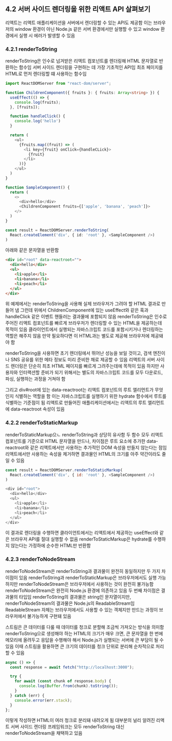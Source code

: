 ## 4.2 서버 사이드 렌더링을 위한 리액트 API 살펴보기

리액트는 리액트 애플리케이션을 서버에서 렌더링할 수 있는 API도 제공함
이는 브라우저의 window 환경이 아닌 Node.js 같은 서버 환경에서만 실행할 수 있고 window 환경에서 실행 시 에러가 발생할 수 있음

### 4.2.1 renderToString

renderToString은 인수로 넘겨받은 리액트 컴포넌트를 렌더링해 HTML 문자열로 반환하는 함수임
서버 사이드 렌더링을 구현하는 데 가장 기초적인 API임
최초 페이지를 HTML로 먼저 렌더링할 떄 사용하는 함수임

```typescript
import ReactDOMServer from "react-dom/server";

function ChildrenComponent({ fruits }: { fruits: Array<string> }) {
  useEffect(() => {
    console.log(fruits);
  }, [fruits]);

  function handleClick() {
    console.log('hello')
  }

  return (
    <ul>
      {fruits.map((fruit) => (
        <li key={fruit} onClick={handleCLick}>
          {fruit}
        </li>
      ))}
    </ul>
  )
}

function SampleComponent() {
  return (
    <>
      <div>hello</div>
      <ChildrenComponent fruits={['apple', 'banana', 'peach']}>
    </>
  )
}

const result = ReactDOMServer.renderToString(
  React.createElement('div', { id: 'root' }, <SampleComponent />)
)
```

아래와 같은 문자열을 반환함

```html
<div id="root" data-reactroot="">
  <div>hello</div>
  <ul>
    <li>apple</li>
    <li>banana</li>
    <li>peach</li>
  </ul>
</div>
```

위 예제에서는 renderToString을 사용해 실제 브라우저가 그려야 할 HTML 결과로 만들어 냄
그런데 위에서 ChildrenComponent에 있는 useEffect와 같은 훅과 handleClick 같은 이벤트 핸들러는 결과물에 포함되지 않음
renderToString은 인수로 주어진 리액트 컴포넌트를 빠르게 브라우저가 렌더링할 수 있는 HTML을 제공하는데 목적이 있음
클라이언트에서 실행되는 자바스크립트 코드를 포함시키거나 렌더링하는 역할은 해주지 않음
만약 필요하다면 이 HTML과는 별도로 제공해 브라우저에 제공돼야 함

renderToString을 사용하면 초기 렌더링에서 뛰어난 성능을 보일 것이고, 검색 엔진이나 SNS 공유를 위한 메타 정보도 미리 준비한 채로 제공할 수 있음
리액트의 서버 사이드 렌더링은 단순히 최초 HTML 페이지를 빠르게 그려주는데에 목적이 있음
하지만 사용자와 인터랙션할 준비가 되기 위해서는 별도의 자바스크립트 코드를 모두 다운로드, 파싱, 실행하는 과정을 거쳐야 함

그리고 div#root에 있는 data-reactroot는 리액트 컴포넌트의 루트 엘리먼트가 무엇인지 식별하는 역할을 함
이는 자바스크립트를 실행하기 위한 hydrate 함수에서 루트를 식별하는 기준점이 됨
리액트로 만들어진 애플리케이션에서는 리액트의 루트 엘리먼트에 data-reactroot 속성이 있음

### 4.2.2 renderToStaticMarkup

renderToStaticMarkup으ㄴ renderToString과 상당히 유사함
두 함수 모두 리액트 컴포넌트를 기준으로 HTML 문자열을 만드나, 차이점은 루트 요소에 추가한 data-reactroot와 같은 리액트에서만 사용하는 추가적인 DOM 속성을 만들지 않는다는 점임
리액트에서만 사용하는 속성을 제거하면 결과물인 HTML의 크기를 아주 약간이라도 줄일 수 있음

```javascript
const result = ReactDOMServer.renderToStaticMarkup(
  React.createElement('div', { id: 'root' }, <SampleComponent />)
)

<div id="root">
  <div>hello</div>
  <ul>
    <li>apple</li>
    <li>banana</li>
    <li>peach</li>
  </ul>
</div>
```

이 결과로 렌더링을 수행하면 클라이언트에서는 리액트에서 제공하는 useEffect와 같은 브라우저 API를 절대 실행할 수 없음
renderToStaticMarkup은 hydrate를 수행하지 않는다는 가정하에 순수한 HTML만 반환함

### 4.2.3 renderToNodeStream

renderToNodeStream은 renderToString과 결과물이 완전히 동일하지만 두 가지 차이점이 있음
renderToString과 renderToStaticMarkup은 브라우저에서도 실행 가능하지만 renderToNodeStream은 브라우저에서 사용하는 것이 완전히 불가능함
renderToNodeStream은 완전히 Node.js 환경에 의존하고 있음
두 번째 차이점은 결과물의 타입임
renderToString의 결과물은 string인 문자열이지만, renderToNodeStream의 결과물은 Node.js의 ReadableStream임
ReadableStream 자체는 브라우저에서도 사용할 수 있는 객체지만 만드는 과정이 브라우저에서 불가능하게 구현돼 있음

스트림은 큰 데이터를 다룰 때 데이터를 청크로 분할해 조금씩 가져오는 방식을 의미함
renderToString으로 생성해야 하는 HTML의 크기가 매우 크면, 큰 문자열을 한 번에 메모리에 올려두고 응답을 수행해야 해서 Node.js가 실행되는 서버에 큰 부담이 될 수 있음
이때 스트림을 활용하면 큰 크기의 데이터를 청크 단위로 분리해 순차적으로 처리할 수 있음

```typescript
async () => {
  const response = await fetch("http://localhost:3000");

  try {
    for await (const chunk of response.body) {
      console.log(Buffer.from(chunk).toString());
    }
  } catch (err) {
    console.error(err.stack);
  }
};
```

이렇게 작성하면 HTML이 여러 청크로 분리돼 내려오게 됨
대부분의 널리 알려진 리액트 서버 사이드 렌더링 프레임워크는 모두 renderToString 대신 renderToNodeStream을 채택하고 있음
